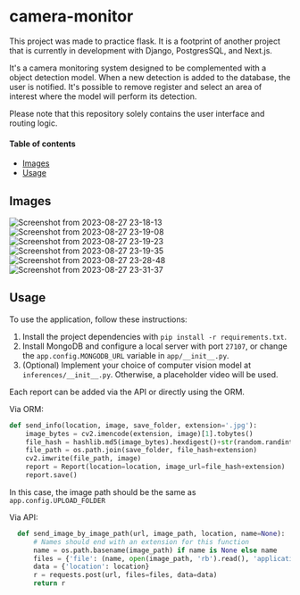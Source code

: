 # camera-monitor

This project was made to practice flask. It is a footprint of another project that is currently in development with Django, PostgresSQL, and Next.js.

It's a camera monitoring system designed to be complemented with a object detection model. When a new detection is added to the database, the user is notified. It's possible to remove register and select an area of interest where the model will perform its detection.

Please note that this repository solely contains the user interface and routing logic.

#### Table of contents
  * [Images](#images)
  * [Usage](#usage)

## Images

![Screenshot from 2023-08-27 23-18-13](https://github.com/RenderV/camera-monitor/assets/92237089/31c19c60-82e1-45b6-94dd-57f273cfcf67)
![Screenshot from 2023-08-27 23-19-08](https://github.com/RenderV/camera-monitor/assets/92237089/614c0bb5-a8c3-416f-87d5-4f7593ea9e74)
![Screenshot from 2023-08-27 23-19-23](https://github.com/RenderV/camera-monitor/assets/92237089/ad9ca32e-518a-4115-a592-019f6b75b527)
![Screenshot from 2023-08-27 23-19-35](https://github.com/RenderV/camera-monitor/assets/92237089/c7e254e8-ea8c-4d6c-a026-03a87c58bd50)
![Screenshot from 2023-08-27 23-28-48](https://github.com/RenderV/camera-monitor/assets/92237089/e7bd90a3-53dd-4eae-9554-768966a42acc)
![Screenshot from 2023-08-27 23-31-37](https://github.com/RenderV/camera-monitor/assets/92237089/10804703-6aac-4ffa-8625-fa5312a99ade)


## Usage

To use the application, follow these instructions:
1. Install the project dependencies with `pip install -r requirements.txt`.
2. Install MongoDB and configure a local server with port `27107`, or change the `app.config.MONGODB_URL` variable in `app/__init__.py`.
3. (Optional) Implement your choice of computer vision model at `inferences/__init__.py`. Otherwise, a placeholder video will be used.

Each report can be added via the API or directly using the ORM.

Via ORM:
```py
def send_info(location, image, save_folder, extension='.jpg'):
    image_bytes = cv2.imencode(extension, image)[1].tobytes()
    file_hash = hashlib.md5(image_bytes).hexdigest()+str(random.randint(0, 1000000))
    file_path = os.path.join(save_folder, file_hash+extension)
    cv2.imwrite(file_path, image)
    report = Report(location=location, image_url=file_hash+extension)
    report.save()
```
In this case, the image path should be the same as `app.config.UPLOAD_FOLDER`

Via API:
```py
  def send_image_by_image_path(url, image_path, location, name=None):
      # Names should end with an extension for this function
      name = os.path.basename(image_path) if name is None else name
      files = {'file': (name, open(image_path, 'rb').read(), 'application/octet-stream')}
      data = {'location': location}
      r = requests.post(url, files=files, data=data)
      return r
```
